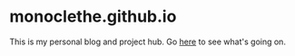 # monoclethe.github.io
This is my personal blog and project hub. Go [here](https://monoclethe.github.io) to see what's going on.